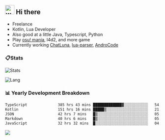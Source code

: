 ## <img alt="wave" src="https://raw.githubusercontent.com/MartinHeinz/MartinHeinz/master/wave.gif" width="30px"> Hi there

- Freelance
- Kotlin, Lua Developer
- Also good at a little Java, Typescript, Python
- Play [osu! mania](https://osu.ppy.sh/users/29808669), l4d2, and more game
- Currently working [ChatLuna](https://github.com/ChatLunaLab), [lua-parser](https://github.com/dingyi222666/lua-parser), [AndroCode](https://github.com/dingyi222666/AndroCode)

### 📋Stats

![Stats](https://github-readme-stats.vercel.app/api?username=dingyi222666&show_icons=true&icon_color=47A69E&title_color=47A69E&count_private=true)    

![Lang](https://github-readme-stats.vercel.app/api/top-langs/?username=dingyi222666&layout=compact&title_color=47A69E&hide=html,css,c,c%2B%2B)   

### 📊 Yearly Development Breakdown

<!--START_SECTION:waka-->

```txt
TypeScript              385 hrs 43 mins █████████████▓░░░░░░░░░░░   54.28 %
Kotlin                  151 hrs 16 mins █████▒░░░░░░░░░░░░░░░░░░░   21.29 %
JSON                    42 hrs 7 mins   █▒░░░░░░░░░░░░░░░░░░░░░░░   05.93 %
Markdown                40 hrs 6 mins   █▒░░░░░░░░░░░░░░░░░░░░░░░   05.64 %
JavaScript              32 hrs 32 mins  █░░░░░░░░░░░░░░░░░░░░░░░░   04.58 %
```

<!--END_SECTION:waka-->

![](https://komarev.com/ghpvc/?username=dingyi222666)
